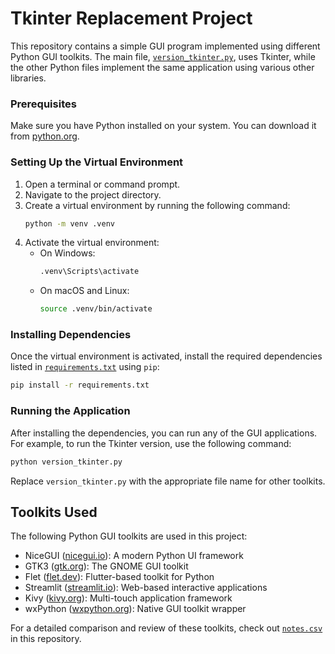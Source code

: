 # Tkinter Replacement Project

This repository contains a simple GUI program implemented using different Python GUI toolkits. The main file, [`version_tkinter.py`](version_tkinter.py), uses Tkinter, while the other Python files implement the same application using various other libraries.

### Prerequisites

Make sure you have Python installed on your system. You can download it from [python.org](https://www.python.org/).

### Setting Up the Virtual Environment

1. Open a terminal or command prompt.
2. Navigate to the project directory.
3. Create a virtual environment by running the following command:
   ```sh
   python -m venv .venv
   ```
4. Activate the virtual environment:
   - On Windows:
     ```sh
     .venv\Scripts\activate
     ```
   - On macOS and Linux:
     ```sh
     source .venv/bin/activate
     ```

### Installing Dependencies

Once the virtual environment is activated, install the required dependencies listed in [`requirements.txt`](requirements.txt) using `pip`:

```sh
pip install -r requirements.txt
```

### Running the Application

After installing the dependencies, you can run any of the GUI applications. For example, to run the Tkinter version, use the following command:

```sh
python version_tkinter.py
```

Replace `version_tkinter.py` with the appropriate file name for other toolkits.

## Toolkits Used

The following Python GUI toolkits are used in this project:

- NiceGUI ([nicegui.io](https://nicegui.io)): A modern Python UI framework
- GTK3 ([gtk.org](https://www.gtk.org)): The GNOME GUI toolkit
- Flet ([flet.dev](https://flet.dev)): Flutter-based toolkit for Python
- Streamlit ([streamlit.io](https://streamlit.io)): Web-based interactive applications
- Kivy ([kivy.org](https://kivy.org)): Multi-touch application framework
- wxPython ([wxpython.org](https://wxpython.org)): Native GUI toolkit wrapper

For a detailed comparison and review of these toolkits, check out [`notes.csv`](notes.csv) in this repository.

